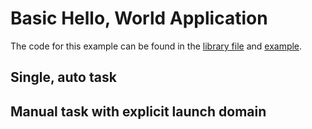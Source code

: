 # Basic Hello, World Application

The code for this example can be found in the [library file](hello/hello.py) and [example](examples/hello.py).

## Single, auto task

## Manual task with explicit launch domain


